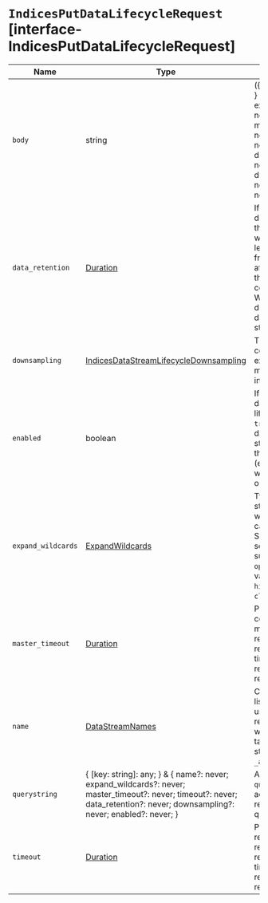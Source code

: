 # `IndicesPutDataLifecycleRequest` [interface-IndicesPutDataLifecycleRequest]

| Name | Type | Description |
| - | - | - |
| `body` | string | ({ [key: string]: any; } & { name?: never; expand_wildcards?: never; master_timeout?: never; timeout?: never; data_retention?: never; downsampling?: never; enabled?: never; }) | All values in `body` will be added to the request body. |
| `data_retention` | [Duration](./Duration.md) | If defined, every document added to this data stream will be stored at least for this time frame. Any time after this duration the document could be deleted. When empty, every document in this data stream will be stored indefinitely. |
| `downsampling` | [IndicesDataStreamLifecycleDownsampling](./IndicesDataStreamLifecycleDownsampling.md) | The downsampling configuration to execute for the managed backing index after rollover. |
| `enabled` | boolean | If defined, it turns data stream lifecycle on/off ( `true`/ `false`) for this data stream. A data stream lifecycle that's disabled (enabled: `false`) will have no effect on the data stream. |
| `expand_wildcards` | [ExpandWildcards](./ExpandWildcards.md) | Type of data stream that wildcard patterns can match. Supports comma-separated values, such as `open,hidden`. Valid values are: `all`, `hidden`, `open`, `closed`, `none`. |
| `master_timeout` | [Duration](./Duration.md) | Period to wait for a connection to the master node. If no response is received before the timeout expires, the request fails and returns an error. |
| `name` | [DataStreamNames](./DataStreamNames.md) | Comma-separated list of data streams used to limit the request. Supports wildcards ( `*`). To target all data streams use `*` or `_all`. |
| `querystring` | { [key: string]: any; } & { name?: never; expand_wildcards?: never; master_timeout?: never; timeout?: never; data_retention?: never; downsampling?: never; enabled?: never; } | All values in `querystring` will be added to the request querystring. |
| `timeout` | [Duration](./Duration.md) | Period to wait for a response. If no response is received before the timeout expires, the request fails and returns an error. |
